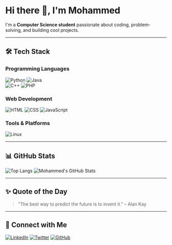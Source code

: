 # Hi there 👋, I'm Mohammed

I'm a **Computer Science student** passionate about coding, problem-solving, and building cool projects.  

---

## 🛠️ Tech Stack

### Programming Languages
![Python](https://img.shields.io/badge/-Python-3776AB?logo=python&logoColor=white)
![Java](https://img.shields.io/badge/-Java-007396?logo=java&logoColor=white)  
![C++](https://img.shields.io/badge/-C++-00599C?logo=cplusplus&logoColor=white)
![PHP](https://img.shields.io/badge/-PHP-777BB4?logo=php&logoColor=white)

### Web Development
![HTML](https://img.shields.io/badge/-HTML-E34F26?logo=html5&logoColor=white)
![CSS](https://img.shields.io/badge/-CSS-1572B6?logo=css3&logoColor=white)
![JavaScript](https://img.shields.io/badge/-JavaScript-F7DF1E?logo=javascript&logoColor=black)

### Tools & Platforms
![Linux](https://img.shields.io/badge/-Linux-FCC624?logo=linux&logoColor=black)

---

## 📊 GitHub Stats
![Top Langs](https://github-readme-stats.vercel.app/api/top-langs/?username=m7m84&layout=compact&theme=radical)
![Mohammed's GitHub Stats](https://github-readme-stats.vercel.app/api?username=m7m84&show_icons=true&theme=radical)

---

## ✨ Quote of the Day
> "The best way to predict the future is to invent it." – Alan Kay

---

## 🔗 Connect with Me
[![LinkedIn](https://img.shields.io/badge/-LinkedIn-0077B5?logo=linkedin&logoColor=white&style=flat-square)](https://www.linkedin.com/in/YOUR-LINK-HERE)
[![Twitter](https://img.shields.io/badge/-Twitter-1DA1F2?logo=twitter&logoColor=white&style=flat-square)](https://twitter.com/YOUR-LINK-HERE)
[![GitHub](https://img.shields.io/badge/-GitHub-181717?logo=github&logoColor=white&style=flat-square)](https://github.com/m7m84)
